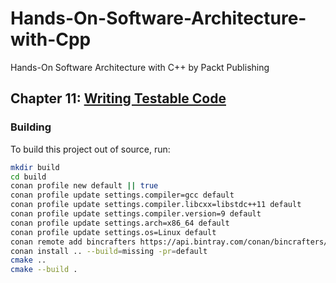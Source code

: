 # Hands-On-Software-Architecture-with-Cpp
Hands-On Software Architecture with C++ by Packt Publishing

## Chapter 11: [Writing Testable Code](ch11)

### Building

To build this project out of source, run:

```bash
mkdir build
cd build
conan profile new default || true
conan profile update settings.compiler=gcc default
conan profile update settings.compiler.libcxx=libstdc++11 default
conan profile update settings.compiler.version=9 default
conan profile update settings.arch=x86_64 default
conan profile update settings.os=Linux default
conan remote add bincrafters https://api.bintray.com/conan/bincrafters/public-conan || true
conan install .. --build=missing -pr=default
cmake ..
cmake --build .
```
